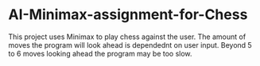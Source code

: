 # AI-Minimax-assignment-for-Chess
This project uses Minimax to play chess against the user. The amount of moves the program will look ahead is dependednt on user input. Beyond 5 to 6 moves looking ahead the program may be too slow. 

